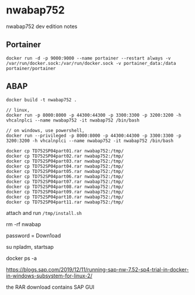 # nwabap752
nwabap752 dev edition notes

## Portainer
```
docker run -d -p 9000:9000 --name portainer --restart always -v /var/run/docker.sock:/var/run/docker.sock -v portainer_data:/data portainer/portainer
```

## ABAP
```
docker build -t nwabap752 .

// linux,
docker run -p 8000:8000 -p 44300:44300 -p 3300:3300 -p 3200:3200 -h vhcalnplci --name nwabap752 -it nwabap752 /bin/bash

// on windows, use powershell,
docker run --privileged -p 8000:8000 -p 44300:44300 -p 3300:3300 -p 3200:3200 -h vhcalnplci --name nwabap752 -it nwabap752 /bin/bash

docker cp TD752SP04part01.rar nwabap752:/tmp/
docker cp TD752SP04part02.rar nwabap752:/tmp/
docker cp TD752SP04part03.rar nwabap752:/tmp/
docker cp TD752SP04part04.rar nwabap752:/tmp/
docker cp TD752SP04part05.rar nwabap752:/tmp/
docker cp TD752SP04part06.rar nwabap752:/tmp/
docker cp TD752SP04part07.rar nwabap752:/tmp/
docker cp TD752SP04part08.rar nwabap752:/tmp/
docker cp TD752SP04part09.rar nwabap752:/tmp/
docker cp TD752SP04part10.rar nwabap752:/tmp/
docker cp TD752SP04part11.rar nwabap752:/tmp/
```

attach and run `/tmp/install.sh`

rm -rf nwabap

password = Down1oad

su npladm, startsap

docker ps -a

https://blogs.sap.com/2019/12/11/running-sap-nw-7.52-sp4-trial-in-docker-in-windows-subsystem-for-linux-2/

the RAR download contains SAP GUI
